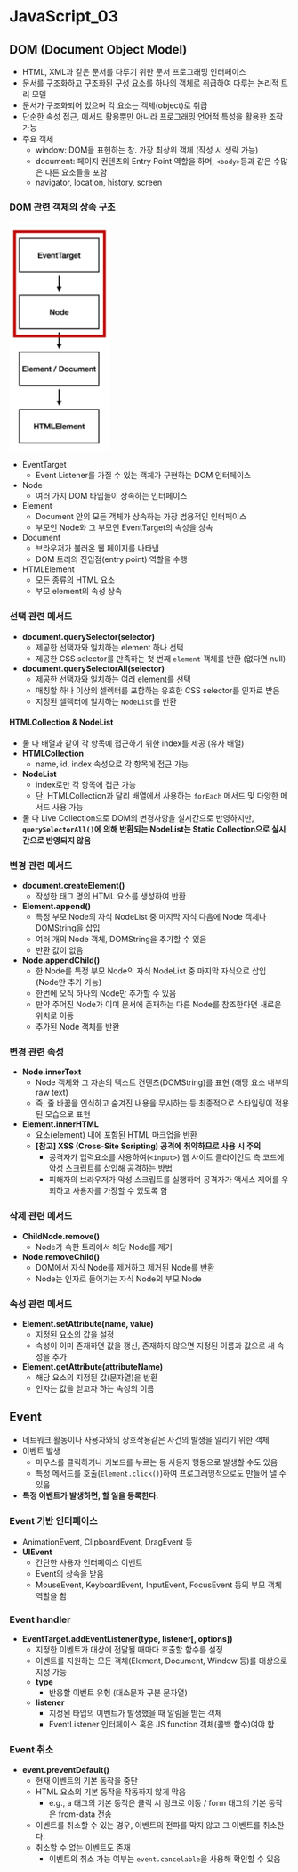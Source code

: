 # JavaScript_03

## DOM (Document Object Model)

-   HTML, XML과 같은 문서를 다루기 위한 문서 프로그래밍 인터페이스
-   문서를 구조화하고 구조화된 구성 요소를 하나의 객체로 취급하여 다루는 논리적 트리 모델
-   문서가 구조화되어 있으며 각 요소는 객체(object)로 취급
-   단순한 속성 접근, 메서드 활용뿐만 아니라 프로그래밍 언어적 특성을 활용한 조작 가능
-   주요 객체
    -   window: DOM을 표현하는 창. 가장 최상위 객체 (작성 시 생략 가능)
    -   document: 페이지 컨텐츠의 Entry Point 역할을 하며, `<body>`등과 같은 수많은 다른 요소들을 포함
    -   navigator, location, history, screen



### DOM 관련 객체의 상속 구조

![image-20220427092812864](javascript_03.assets/image-20220427092812864.png)

-   EventTarget
    -   Event Listener를 가질 수 있는 객체가 구현하는 DOM 인터페이스
-   Node
    -   여러 가지 DOM 타입들이 상속하는 인터페이스
-   Element
    -   Document 안의 모든 객체가 상속하는 가장 범용적인 인터페이스
    -   부모인 Node와 그 부모인 EventTarget의 속성을 상속
-   Document
    -   브라우저가 불러온 웹 페이지를 나타냄
    -   DOM 트리의 진입점(entry point) 역할을 수행
-   HTMLElement
    -   모든 종류의 HTML 요소
    -   부모 element의 속성 상속



### 선택 관련 메서드

-   **document.querySelector(selector)**
    -   제공한 선택자와 일치하는 element 하나 선택
    -   제공한 CSS selector를 만족하는 첫 번째 `element` 객체를 반환 (없다면 null)
-   **document.querySelectorAll(selector)**
    -   제공한 선택자와 일치하는 여러 element를 선택
    -   매칭할 하나 이상의 셀렉터를 포함하는 유효한 CSS selector를 인자로 받음
    -   지정된 셀렉터에 일치하는 `NodeList`를 반환

#### HTMLCollection & NodeList

-   둘 다 배열과 같이 각 항목에 접근하기 위한 index를 제공 (유사 배열)
-   **HTMLCollection**
    -   name, id, index 속성으로 각 항목에 접근 가능
-   **NodeList**
    -   index로만 각 항목에 접근 가능
    -   단, HTMLCollection과 달리 배열에서 사용하는 `forEach` 메서드 및 다양한 메서드 사용 가능
-   둘 다 Live Collection으로 DOM의 변경사항을 실시간으로 반영하지만, **`querySelectorAll()`에 의해 반환되는 NodeList는 Static Collection으로 실시간으로 반영되지 않음**



### 변경 관련 메서드

-   **document.createElement()**
    -   작성한 태그 명의 HTML 요소를 생성하여 반환
-   **Element.append()**
    -   특정 부모 Node의 자식 NodeList 중 마지막 자식 다음에 Node 객체나 DOMString을 삽입
    -   여러 개의 Node 객체, DOMString을 추가할 수 있음
    -   반환 값이 없음
-   **Node.appendChild()**
    -   한 Node를 특정 부모 Node의 자식 NodeList 중 마지막 자식으로 삽입 (Node만 추가 가능)
    -   한번에 오직 하나의 Node만 추가할 수 있음
    -   만약 주어진 Node가 이미 문서에 존재하는 다른 Node를 참조한다면 새로운 위치로 이동
    -   추가된 Node 객체를 반환



### 변경 관련 속성

-   **Node.innerText**
    -   Node 객체와 그 자손의 텍스트 컨텐츠(DOMString)를 표현 (해당 요소 내부의 raw text)
    -   즉, 줄 바꿈을 인식하고 숨겨진 내용을 무시하는 등 최종적으로 스타일링이 적용된 모습으로 표현
-   **Element.innerHTML**
    -   요소(element) 내에 포함된 HTML 마크업을 반환
    -   **[참고] XSS (Cross-Site Scripting) 공격에 취약하므로 사용 시 주의**
        -   공격자가 입력요소를 사용하여(`<input>`) 웹 사이트 클라이언트 측 코드에 악성 스크립트를 삽입해 공격하는 방법
        -   피해자의 브라우저가 악성 스크립트를 실행하며 공격자가 액세스 제어를 우회하고 사용자를 가장할 수 있도록 함



### 삭제 관련 메서드

-   **ChildNode.remove()**
    -   Node가 속한 트리에서 해당 Node를 제거
-   **Node.removeChild()**
    -   DOM에서 자식 Node를 제거하고 제거된 Node를 반환
    -   Node는 인자로 들어가는 자식 Node의 부모 Node



### 속성 관련 메서드

-   **Element.setAttribute(name, value)**
    -   지정된 요소의 값을 설정
    -   속성이 이미 존재하면 값을 갱신, 존재하지 않으면 지정된 이름과 값으로 새 속성을 추가
-   **Element.getAttribute(attributeName)**
    -   해당 요소의 지정된 값(문자열)을 반환
    -   인자는 값을 얻고자 하는 속성의 이름



## Event

-   네트워크 활동이나 사용자와의 상호작용같은 사건의 발생을 알리기 위한 객체
-   이벤트 발생
    -   마우스를 클릭하거나 키보드를 누르는 등 사용자 행동으로 발생할 수도 있음
    -   특정 메서드를 호출(`Element.click()`)하여 프로그래밍적으로도 만들어 낼 수 있음
-   **특정 이벤트가 발생하면, 할 일을 등록한다.**



### Event 기반 인터페이스

-   AnimationEvent, ClipboardEvent, DragEvent 등
-   **UIEvent**
    -   간단한 사용자 인터페이스 이벤트
    -   Event의 상속을 받음
    -   MouseEvent, KeyboardEvent, InputEvent, FocusEvent 등의 부모 객체 역할을 함



### Event handler

-   **EventTarget.addEventListener(type, listener[, options])**
    -   지정한 이벤트가 대상에 전달될 때마다 호출할 함수를 설정
    -   이벤트를 지원하는 모든 객체(Element, Document, Window 등)를 대상으로 지정 가능
    -   **type**
        -   반응할 이벤트 유형 (대소문자 구분 문자열)
    -   **listener**
        -   지정된 타입의 이벤트가 발생했을 때 알림을 받는 객체
        -   EventListener 인터페이스 혹은 JS function 객체(콜백 함수)여야 함



### Event 취소

-   **event.preventDefault()**
    -   현재 이벤트의 기본 동작을 중단
    -   HTML 요소의 기본 동작을 작동하지 않게 막음
        -   e.g., a 태그의 기본 동작은 클릭 시 링크로 이동 / form 태그의 기본 동작은 from-data 전송
    -   이벤트를 취소할 수 있는 경우, 이벤트의 전파를 막지 않고 그 이벤트를 취소한다.
    -   취소할 수 없는 이벤트도 존재
        -   이벤트의 취소 가능 여부는 `event.cancelable`을 사용해 확인할 수 있음

